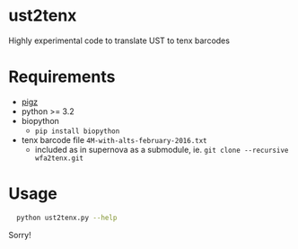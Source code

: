 # ust2tenx

Highly experimental code to translate UST to tenx barcodes

# Requirements

* [pigz](http://www.zlib.net/pigz/)
* python >= 3.2
* biopython
  * `pip install biopython`
* tenx barcode file `4M-with-alts-february-2016.txt`
  * included as in supernova as a submodule, ie. `git clone --recursive wfa2tenx.git`

# Usage

```bash
  python ust2tenx.py --help
```

Sorry!
